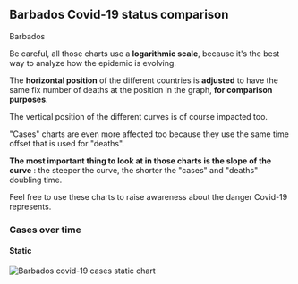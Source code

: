 ## Barbados Covid-19 status comparison 

Barbados



Be careful, all those charts use a **logarithmic scale**, because it's the best way to analyze how the epidemic is evolving.
 
The **horizontal position** of the different countries is **adjusted** to have the same fix number of deaths at the position in the graph, **for comparison purposes**.

The vertical position of the different curves is of course impacted too.

"Cases" charts are even more affected too because they use the same time offset that is used for "deaths".

**The most important thing to look at in those charts is the slope of the curve** : the steeper the curve, the shorter the "cases" and "deaths" doubling time.

Feel free to use these charts to raise awareness about the danger Covid-19 represents. 


 
### Cases over time
 
#### Static
![Barbados covid-19 cases static chart](https://raw.githubusercontent.com/madlag/coronavirus_study/master/notebooks/graphs/2020-03-30/countries/Barbados/2020-03-30_Barbados_cases.png "Barbados covid-19 cases static chart")   

